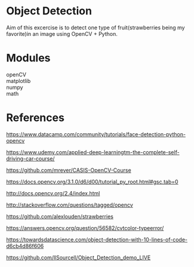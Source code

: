 # Object Detection

Aim of this excercise is to detect one type of fruit(strawberries being my favorite)in an image using OpenCV + Python.

# Modules

openCV<br>
matplotlib<br>
numpy<br>
math<br>

# References 

https://www.datacamp.com/community/tutorials/face-detection-python-opencv

https://www.udemy.com/applied-deep-learningtm-the-complete-self-driving-car-course/

https://github.com/mrever/CASIS-OpenCV-Course

https://docs.opencv.org/3.1.0/d6/d00/tutorial_py_root.html#gsc.tab=0

http://docs.opencv.org/2.4/index.html

http://stackoverflow.com/questions/tagged/opencv

https://github.com/alexlouden/strawberries

https://answers.opencv.org/question/56582/cvtcolor-typeerror/

https://towardsdatascience.com/object-detection-with-10-lines-of-code-d6cb4d86f606

https://github.com/llSourcell/Object_Detection_demo_LIVE

